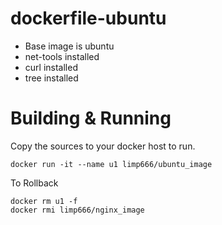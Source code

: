 # dockerfile-ubuntu
* Base image is ubuntu
* net-tools installed
* curl installed
* tree installed

# Building & Running

Copy the sources to your docker host to run.
```
docker run -it --name u1 limp666/ubuntu_image
```

To Rollback
```
docker rm u1 -f
docker rmi limp666/nginx_image
```
